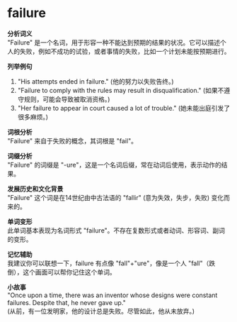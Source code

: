 # failure

**分析词义**  
"Failure" 是一个名词，用于形容一种不能达到预期的结果的状况。它可以描述个人的失败，例如不成功的试验，或者事情的失败，比如一个计划未能按预期进行。

  

**列举例句**

  

1.  "His attempts ended in failure." (他的努力以失败告终。)
2.  "Failure to comply with the rules may result in disqualification." (如果不遵守规则，可能会导致被取消资格。)
3.  "Her failure to appear in court caused a lot of trouble." (她未能出庭引发了很多麻烦。)

  

**词根分析**  
"Failure" 来自于失败的概念，其词根是 "fail"。

  

**词缀分析**  
"Failure" 的词缀是 "-ure"，这是一个名词后缀，常在动词后使用，表示动作的结果。

  

**发展历史和文化背景**  
"Failure" 这个词是在14世纪由中古法语的 "fallir" (意为失效，失步，失败) 变化而来的。

  

**单词变形**  
此单词基本表现为名词形式 "failure"。不存在复数形式或者动词、形容词、副词的变形。

  

**记忆辅助**  
我建议你可以联想一下，failure 有点像 "fall"+"ure"，像是一个人 "fall"（跌倒），这个画面可以帮你记住这个单词。

  

**小故事**  
"Once upon a time, there was an inventor whose designs were constant failures. Despite that, he never gave up."  
(从前，有一位发明家，他的设计总是失败。尽管如此，他从未放弃。)
